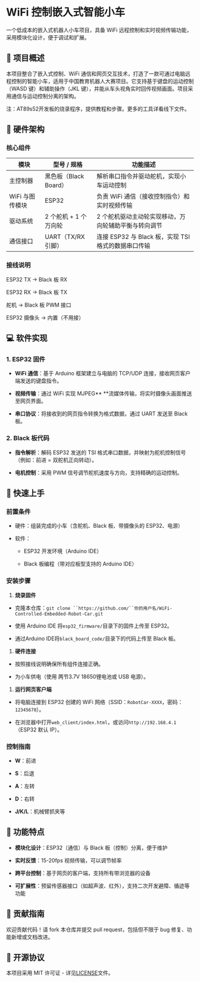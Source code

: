 # WiFi 控制嵌入式智能小车

一个低成本的嵌入式机器人小车项目，具备 WiFi 远程控制和实时视频传输功能，采用模块化设计，便于调试和扩展。

## 📌 项目概述

本项目整合了嵌入式控制、WiFi 通信和网页交互技术，打造了一款可通过电脑远程控制的智能小车，适用于中国教育机器人大赛项目。它支持基于键盘的运动控制（WASD 键）和辅助操作（JKL 键），并能从车头视角实时回传视频画面。项目采用通信与运动控制分离的架构。

注：AT89s52开发板的烧录程序，提供教程和步骤。更多的工具详看线下文件。

## 🔧 硬件架构

### 核心组件



| 模块         | 型号 / 规格          | 功能描述                                |
| ---------- | ---------------- | ----------------------------------- |
| 主控制器       | 黑色板（Black Board） | 解析串口指令并驱动舵机，实现小车运动控制                |
| WiFi 与图传模块 | ESP32            | 负责 WiFi 通信（接收控制指令）和实时视频传输           |
| 驱动系统       | 2 个舵机 + 1 个万向轮   | 2 个舵机驱动主动轮实现移动，万向轮辅助平衡与转向调节         |
| 通信接口       | UART（TX/RX 引脚）   | 连接 ESP32 与 Black 板，实现 TSI 格式的数据串口传输 |

### 接线说明

ESP32 TX → Black 板 RX

ESP32 RX → Black 板 TX

舵机 → Black 板 PWM 接口

ESP32 摄像头 → 内置（不用接）

## 💻 软件实现

### 1. ESP32 固件



*   **WiFi 通信**：基于 Arduino 框架建立与电脑的 TCP/UDP 连接，接收网页客户端发送的键盘指令。

*   **视频传输**：通过 WiFi 实现 MJPEG** **流媒体传输，将实时摄像头画面推送至网页界面。

*   **串口协议**：将接收到的网页指令转换为格式数据，通过 UART 发送至 Black 板。

### 2. Black 板代码



*   **指令解析**：解码 ESP32 发送的 TSI 格式串口数据，并映射为舵机控制信号（例如：前进 = 双舵机正向转动）。

*   **电机控制**：采用 PWM 信号调节舵机速度与方向，支持精确的运动控制。

## 🚀 快速上手

### 前置条件



*   硬件：组装完成的小车（含舵机、Black 板、带摄像头的 ESP32、电源）

*   软件：


    *   ESP32 开发环境（Arduino IDE）

    *   Black 板编程（带对应板型支持的 Arduino IDE）

### 安装步骤



1.  **烧录固件**

*   克隆本仓库：`git clone ``https://github.com/``你的用户名/WiFi-Controlled-Embedded-Robot-Car.git`

*   使用 Arduino IDE 将`esp32_firmware/`目录下的固件上传至 ESP32。

*   通过Arduino IDE将`black_board_code/`目录下的代码上传至 Black 板。

1.  **硬件连接**

*   按照接线说明确保所有组件连接正确。

*   为小车供电（使用 两节3.7V 18650锂电池或 USB 电源）。

1.  **运行网页客户端**

*   将电脑连接到 ESP32 创建的 WiFi 网络（SSID：`RobotCar-XXXX`，密码：`12345678`）。

*   在浏览器中打开`web_client/index.html`，或访问`http://192.168.4.1`（ESP32 默认 IP）。

### 控制指南



*   **W**：前进

*   **S**：后退

*   **A**：左转

*   **D**：右转

*   **J/K/L**：机械臂抓夹等

## 📝 功能特点



*   **模块化设计**：ESP32（通信）与 Black 板（控制）分离，便于维护

*   **实时反馈**：15-20fps 视频传输，可以调节帧率

*   **跨平台控制**：基于网页的客户端，支持所有带浏览器的设备

*   **可扩展性**：预留传感器接口（如超声波、红外），支持二次开发避障、循迹等功能

## 🤝 贡献指南

欢迎贡献代码！请 fork 本仓库并提交 pull request，包括但不限于 bug 修复、功能新增或文档改进。

## 📄 开源协议

本项目采用 MIT 许可证 - 详见[LICENSE](LICENSE)文件。
